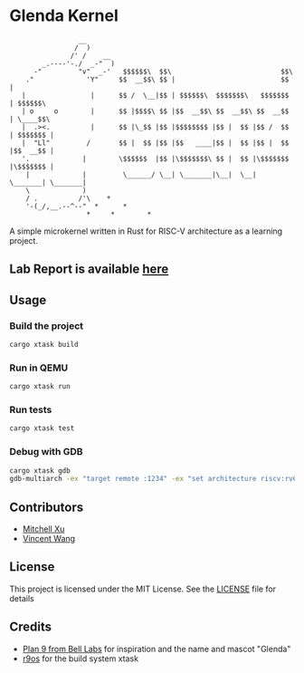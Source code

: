 # Glenda Kernel
```plaintext
                 __        
                /  )       
               /' /    __  
        _.----'-./  _-"  ) 
      -"         "v"  _-'   $$$$$$\  $$\                           $$\           
    ."             'Y"     $$  __$$\ $$ |                          $$ |          
   |                |      $$ /  \__|$$ | $$$$$$\  $$$$$$$\   $$$$$$$ | $$$$$$\  
   | o     o        |      $$ |$$$$\ $$ |$$  __$$\ $$  __$$\ $$  __$$ | \____$$\ 
   |  .><.          |      $$ |\_$$ |$$ |$$$$$$$$ |$$ |  $$ |$$ /  $$ | $$$$$$$ |
   |  "Ll"         /       $$ |  $$ |$$ |$$   ____|$$ |  $$ |$$ |  $$ |$$  __$$ |
   '.             |        \$$$$$$  |$$ |\$$$$$$$\ $$ |  $$ |\$$$$$$$ |\$$$$$$$ |
    |             |         \______/ \__| \_______|\__|  \__| \_______| \_______|
    \             )        
    / .          /'\    *  
    '-(_/,__.--^--"  *      * 
                   *     *        *
```
A simple microkernel written in Rust for RISC-V architecture as a learning project.
## Lab Report is available [here](docs/lab-1.md)
## Usage
### Build the project
```sh
cargo xtask build
```
### Run in QEMU
```sh
cargo xtask run
```
### Run tests
```sh
cargo xtask test
```
### Debug with GDB
```sh
cargo xtask gdb
gdb-multiarch -ex "target remote :1234" -ex "set architecture riscv:rv64" -ex "file target/riscv64imac-unknown-none-elf/debug/glenda"
```
## Contributors
- [Mitchell Xu](https://github.com/zeyi2)
- [Vincent Wang](https://github.com/2018wzh)

## License
This project is licensed under the MIT License. See the [LICENSE](LICENSE) file for details

## Credits
- [Plan 9 from Bell Labs](https://plan9.io) for inspiration and the name and mascot "Glenda"
- [r9os](https://github.com/r9os/r9) for the build system xtask
